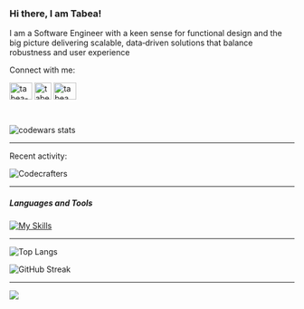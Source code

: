 ### Hi there, I am Tabea!

I am a Software Engineer with a keen sense for functional design and the big picture
delivering scalable, data‐driven solutions that balance robustness and user experience

Connect with me:
<p align="left">
<a href="https://linkedin.com/in/tabea-schneider" target="blank"><img align="center" src="https://raw.githubusercontent.com/rahuldkjain/github-profile-readme-generator/master/src/images/icons/Social/linked-in-alt.svg" alt="tabea-schneider" height="30" width="40" /></a>
<a href="https://www.codewars.com/users/abeatnik" target="blank"><img align="center" src="https://uploads-ssl.webflow.com/62e95dddfb380a0e61193e7d/6363e7db70db732290fa3db6_logo-256.png" alt="tabea-schneider" height="30" width="30" /></a> 
<a href="https://www.hackerrank.com/tabea_k_s" target="blank"><img align="center" src="https://raw.githubusercontent.com/rahuldkjain/github-profile-readme-generator/master/src/images/icons/Social/hackerrank.svg" alt="tabea_k_s" height="30" width="40" /></a>
</p>
<br>

![codewars stats](https://www.codewars.com/users/abeatnik/badges/small)

---

Recent activity:

![Codecrafters](https://backend.codecrafters.io/progress/dns-server/673a3fce-c8ee-4f6b-9cc2-15b3acf2d0fc)

---

##### Languages and Tools
[![My Skills](https://skillicons.dev/icons?i=typescript,javascript,python,java,haskell,rust,scala,regex,nextjs,react,nodejs,expressjs,redux,prisma,hibernate,postgresql,mongodb,rabbitmq,redis,kafka,git,jest,docker,azure,vscode,vim,grafana&theme=dark&perline=15)]((https://skillicons.dev))
***
<!-- ![Top Langs](https://github-readme-stats.vercel.app/api/top-langs/?username=databfnk&layout=compact&bg_color=00000000&exclude_repo=codewars) -->
![Top Langs](
https://github-readme-stats-git-masterrstaa-rickstaa.vercel.app/api/top-langs/?username=databfnk&layout=compact&bg_color=00000000&exclude_repo=codewars,juniper-imageboard,adventOfCode2023,juniper-socialnetwork,juniper-petition,evolution-of-trust,lisp-parser)


![GitHub Streak](https://github-readme-stats.vercel.app/api?username=databfnk&theme=gotham)

***

![](https://komarev.com/ghpvc/?username=databfnk&color=yellowgreen&style=flat-square)

<!--
**databfnk/databfnk** is a ✨ _special_ ✨ repository because its `README.md` (this file) appears on your GitHub profile.

Here are some ideas to get you started:

- 🔭 I’m currently working on ...
- 🌱 I’m currently learning ...
- 👯 I’m looking to collaborate on ...
- 🤔 I’m looking for help with ...
- 💬 Ask me about ...
- 📫 How to reach me: ...
- 😄 Pronouns: ...
- ⚡ Fun fact: ...
-->


